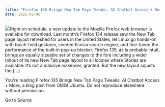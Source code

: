 ```yaml
---
title: "Firefox 135 Brings New Tab Page Tweaks, AI Chatbot Access + More"
date: 2025-02-06
---
```


![](https://i0.wp.com/www.omgubuntu.co.uk/wp-content/uploads/2025/02/Mozilla-Firefox-135.jpg?resize=406%2C232&ssl=1)Right on schedule, a new update to the Mozilla Firefox web browser is available for download. Last month’s Firefox 134 release saw the New Tab page layout refreshed for users in the United States, let Linux go hands-on with touch-hold gestures, seeded Ecosia search engine, and fine-tuned the performance of the built-in pop-up blocker. Firefox 135, as is probably intuit, brings an equally sizeable set of changes to the fore including a wider rollout of its new New Tab page layout to all locales where Stories are available: It’s not a massive makeover, granted. But the new layout adjusts the \[…\]

You're reading Firefox 135 Brings New Tab Page Tweaks, AI Chatbot Access + More, a blog post from OMG! Ubuntu. Do not reproduce elsewhere without permission.

Go to Source

